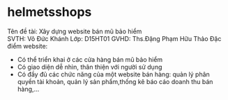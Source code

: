 # helmetsshops
Tên đề tài: Xây dựng website bán mũ bảo hiểm </br>
SVTH: Võ Đức Khánh
Lớp: D15HT01
GVHD: Ths.Đặng Phạm Hữu Thảo
Đặc điểm website:
- Có thể triển khai ở các cửa hàng
bán mũ bảo hiểm
- Có giao diện dễ nhìn, thân thiện
với người sử dụng
- Có đầy đủ các chức năng của
một website bán hàng: quản lý
phân quyền tài khoản, quản lý
sản phẩm,thống kê báo cáo doanh 
thu bán hàng,...
